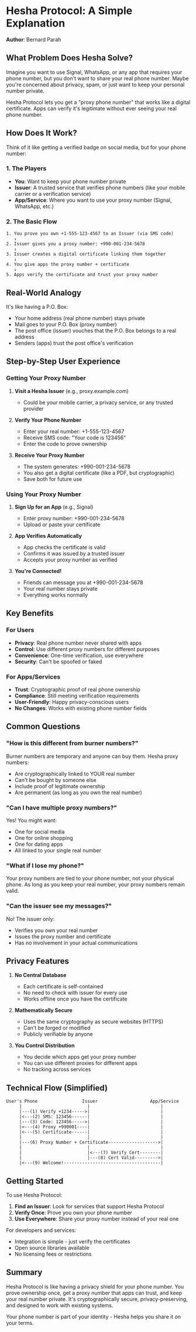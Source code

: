 # Hesha Protocol: A Simple Explanation

**Author**: Bernard Parah

## What Problem Does Hesha Solve?

Imagine you want to use Signal, WhatsApp, or any app that requires your phone number, but you don't want to share your real phone number. Maybe you're concerned about privacy, spam, or just want to keep your personal number private.

Hesha Protocol lets you get a "proxy phone number" that works like a digital certificate. Apps can verify it's legitimate without ever seeing your real phone number.

## How Does It Work?

Think of it like getting a verified badge on social media, but for your phone number:

### 1. **The Players**

- **You**: Want to keep your phone number private
- **Issuer**: A trusted service that verifies phone numbers (like your mobile carrier or a verification service)
- **App/Service**: Where you want to use your proxy number (Signal, WhatsApp, etc.)

### 2. **The Basic Flow**

```
1. You prove you own +1-555-123-4567 to an Issuer (via SMS code)
   ↓
2. Issuer gives you a proxy number: +990-001-234-5678
   ↓
3. Issuer creates a digital certificate linking them together
   ↓
4. You give apps the proxy number + certificate
   ↓
5. Apps verify the certificate and trust your proxy number
```

## Real-World Analogy

It's like having a P.O. Box:
- Your home address (real phone number) stays private
- Mail goes to your P.O. Box (proxy number)
- The post office (issuer) vouches that the P.O. Box belongs to a real address
- Senders (apps) trust the post office's verification

## Step-by-Step User Experience

### Getting Your Proxy Number

1. **Visit a Hesha Issuer** (e.g., proxy.example.com)
   - Could be your mobile carrier, a privacy service, or any trusted provider

2. **Verify Your Phone Number**
   - Enter your real number: +1-555-123-4567
   - Receive SMS code: "Your code is 123456"
   - Enter the code to prove ownership

3. **Receive Your Proxy Number**
   - The system generates: +990-001-234-5678
   - You also get a digital certificate (like a PDF, but cryptographic)
   - Save both for future use

### Using Your Proxy Number

1. **Sign Up for an App** (e.g., Signal)
   - Enter proxy number: +990-001-234-5678
   - Upload or paste your certificate

2. **App Verifies Automatically**
   - App checks the certificate is valid
   - Confirms it was issued by a trusted issuer
   - Accepts your proxy number as verified

3. **You're Connected!**
   - Friends can message you at +990-001-234-5678
   - Your real number stays private
   - Everything works normally

## Key Benefits

### For Users
- **Privacy**: Real phone number never shared with apps
- **Control**: Use different proxy numbers for different purposes
- **Convenience**: One-time verification, use everywhere
- **Security**: Can't be spoofed or faked

### For Apps/Services
- **Trust**: Cryptographic proof of real phone ownership
- **Compliance**: Still meeting verification requirements
- **User-Friendly**: Happy privacy-conscious users
- **No Changes**: Works with existing phone number fields

## Common Questions

### "How is this different from burner numbers?"
Burner numbers are temporary and anyone can buy them. Hesha proxy numbers:
- Are cryptographically linked to YOUR real number
- Can't be bought by someone else
- Include proof of legitimate ownership
- Are permanent (as long as you own the real number)

### "Can I have multiple proxy numbers?"
Yes! You might want:
- One for social media
- One for online shopping  
- One for dating apps
- All linked to your single real number

### "What if I lose my phone?"
Your proxy numbers are tied to your phone number, not your physical phone. As long as you keep your real number, your proxy numbers remain valid.

### "Can the issuer see my messages?"
No! The issuer only:
- Verifies you own your real number
- Issues the proxy number and certificate
- Has no involvement in your actual communications

## Privacy Features

1. **No Central Database**
   - Each certificate is self-contained
   - No need to check with issuer for every use
   - Works offline once you have the certificate

2. **Mathematically Secure**
   - Uses the same cryptography as secure websites (HTTPS)
   - Can't be forged or modified
   - Publicly verifiable by anyone

3. **You Control Distribution**
   - You decide which apps get your proxy number
   - You can use different proxies for different apps
   - No tracking across services

## Technical Flow (Simplified)

```
User's Phone                 Issuer                    App/Service
     |                         |                           |
     |---(1) Verify +1234----->|                           |
     |<---(2) SMS: 123456------|                           |
     |---(3) Code: 123456----->|                           |
     |<---(4) Proxy +990001----|                           |
     |<---(5) Certificate------|                           |
     |                         |                           |
     |---(6) Proxy Number + Certificate------------------->|
     |                         |                           |
     |                         |<---(7) Verify Cert--------|
     |                         |---(8) Cert Valid--------->|
     |<---(9) Welcome!-------------------------------------|
```

## Getting Started

To use Hesha Protocol:

1. **Find an Issuer**: Look for services that support Hesha Protocol
2. **Verify Once**: Prove you own your phone number
3. **Use Everywhere**: Share your proxy number instead of your real one

For developers and services:
- Integration is simple - just verify the certificates
- Open source libraries available
- No licensing fees or restrictions

## Summary

Hesha Protocol is like having a privacy shield for your phone number. You prove ownership once, get a proxy number that apps can trust, and keep your real number private. It's cryptographically secure, privacy-preserving, and designed to work with existing systems.

Your phone number is part of your identity - Hesha helps you share it on your terms.
